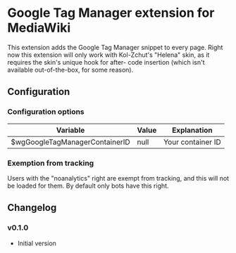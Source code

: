 Google Tag Manager extension for MediaWiki
==========================================

This extension adds the Google Tag Manager snippet to every page.
Right now this extension will only work with Kol-Zchut's "Helena" skin,
as it requires the skin's unique hook for after-<body> code insertion
(which isn't available out-of-the-box, for some reason).

## Configuration ##

### Configuration options
  
| Variable                                           | Value | Explanation
|----------------------------------------------------|-------|-------------------
| $wgGoogleTagManagerContainerID                     | null  | Your container ID


### Exemption from tracking
Users with the "noanalytics" right are exempt from tracking, and this will not be
loaded for them. By default only bots have this right.

## Changelog ##

### v0.1.0
- Initial version
